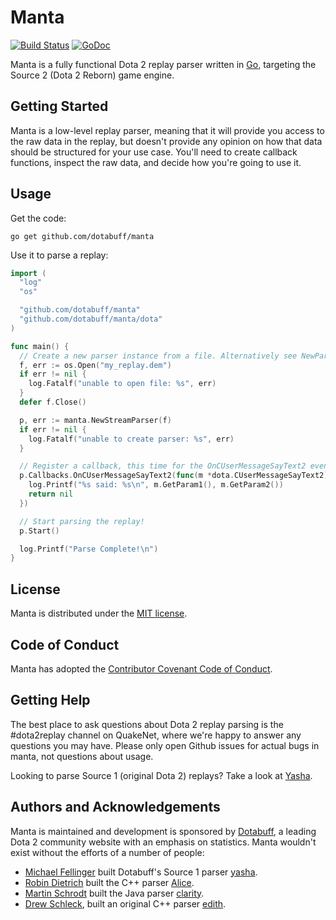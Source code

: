 # Manta

[![Build Status](https://travis-ci.org/dotabuff/manta.svg?branch=master)](https://travis-ci.org/dotabuff/manta) [![GoDoc](https://godoc.org/github.com/dotabuff/manta?status.svg)](https://godoc.org/github.com/dotabuff/manta)

Manta is a fully functional Dota 2 replay parser written in [Go](https://golang.org), targeting the Source 2 (Dota 2 Reborn) game engine.

## Getting Started

Manta is a low-level replay parser, meaning that it will provide you access to the raw data in the replay, but doesn't provide any opinion on how that data should be structured for your use case. You'll need to create callback functions, inspect the raw data, and decide how you're going to use it.

## Usage

Get the code:

    go get github.com/dotabuff/manta

Use it to parse a replay:

```go
import (
  "log"
  "os"

  "github.com/dotabuff/manta"
  "github.com/dotabuff/manta/dota"
)

func main() {
  // Create a new parser instance from a file. Alternatively see NewParser([]byte)
  f, err := os.Open("my_replay.dem")
  if err != nil {
    log.Fatalf("unable to open file: %s", err)
  }
  defer f.Close()

  p, err := manta.NewStreamParser(f)
  if err != nil {
    log.Fatalf("unable to create parser: %s", err)
  }

  // Register a callback, this time for the OnCUserMessageSayText2 event.
  p.Callbacks.OnCUserMessageSayText2(func(m *dota.CUserMessageSayText2) error {
    log.Printf("%s said: %s\n", m.GetParam1(), m.GetParam2())
    return nil
  })

  // Start parsing the replay!
  p.Start()

  log.Printf("Parse Complete!\n")
}
```

## License

Manta is distributed under the [MIT license](https://github.com/dotabuff/manta/blob/master/LICENSE).

## Code of Conduct

Manta has adopted the [Contributor Covenant Code of Conduct](https://github.com/dotabuff/manta/blob/master/CONDUCT.md).

## Getting Help

The best place to ask questions about Dota 2 replay parsing is the #dota2replay channel on QuakeNet, where we're happy to answer any questions you may have. Please only open Github issues for actual bugs in manta, not questions about usage.

Looking to parse Source 1 (original Dota 2) replays? Take a look at [Yasha](https://github.com/dotabuff/yasha).

## Authors and Acknowledgements

Manta is maintained and development is sponsored by [Dotabuff](http://www.dotabuff.com), a leading Dota 2 community website with an emphasis on statistics. Manta wouldn't exist without the efforts of a number of people:

* [Michael Fellinger](https://github.com/manveru) built Dotabuff's Source 1 parser [yasha](https://github.com/dotabuff/yasha).
* [Robin Dietrich](https://github.com/invokr) built the C++ parser [Alice](https://github.com/AliceStats/Alice).
* [Martin Schrodt](https://github.com/spheenik) built the Java parser [clarity](https://github.com/skadistats/clarity).
* [Drew Schleck](https://github.com/dschleck), built an original C++ parser [edith](https://github.com/dschleck/edith).
